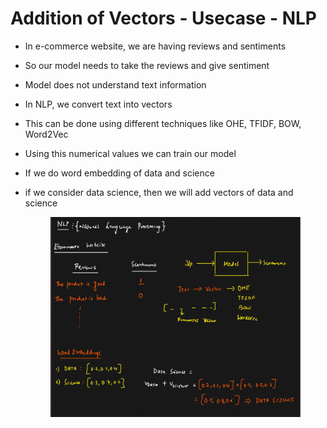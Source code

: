 # Addition of Vectors - Usecase - NLP

* In e-commerce website, we are having reviews and sentiments
* So our model needs to take the reviews and give sentiment
* Model does not understand text information
* In NLP, we convert text into vectors
* This can be done using different techniques like OHE, TFIDF, BOW, Word2Vec
* Using this numerical values we can train our model
* If we do word embedding of data and science
*   if we consider data science, then we will add vectors of data and science

    <figure><img src="../../.gitbook/assets/image (6) (1).png" alt=""><figcaption></figcaption></figure>
